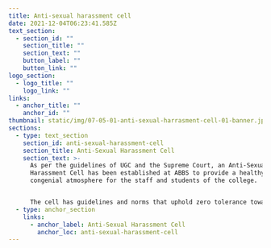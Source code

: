 ```yaml
---
title: Anti-sexual harassment cell
date: 2021-12-04T06:23:41.585Z
text_section:
  - section_id: ""
    section_title: ""
    section_text: ""
    button_label: ""
    button_link: ""
logo_section:
  - logo_title: ""
    logo_link: ""
links:
  - anchor_title: ""
    anchor_id: ""
thumbnail: static/img/07-05-01-anti-sexual-harrasment-cell-01-banner.jpg
sections:
  - type: text_section
    section_id: anti-sexual-harassment-cell
    section_title: Anti-Sexual Harassment Cell
    section_text: >-
      As per the guidelines of UGC and the Supreme Court, an Anti-Sexual
      Harassment Cell has been established at ABBS to provide a healthy and
      congenial atmosphere for the staff and students of the college. 


      The cell has guidelines and norms that uphold zero tolerance towards sexual harassment. The cell promotes measures aimed at achieving gender equality, removing gender bias, preventing sexual harassment and other acts of gender-based violence by organizing awareness programmes and campaigns for the benefit of all members of the college.
  - type: anchor_section
    links:
      - anchor_label: Anti-Sexual Harassment Cell
        anchor_loc: anti-sexual-harassment-cell
---
```

